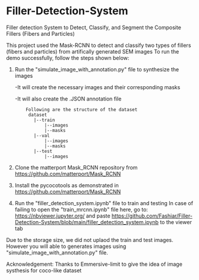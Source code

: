 # Filler-Detection-System
Filler detection System to Detect, Classify, and Segment the Composite Fillers (Fibers and Particles)

This project used the Mask-RCNN to detect and classify two types of fillers (fibers and particles) from artifically generated SEM images To run the demo successfully, follow the steps shown below:

1. Run the "simulate_image_with_annotation.py" file to synthesize the images

      -It will create the necessary images and their corresponding masks
      
      -It will also create the .JSON annotation file
      
           Following are the structure of the dataset 
            dataset
              |--train
                  |--images
                  |--masks
              |--val
                  |--images
                  |--masks
              |--test
                  |--images
          
2. Clone the matterport Mask_RCNN repository from https://github.com/matterport/Mask_RCNN
3. Install the pycocotools as demonstrated in https://github.com/matterport/Mask_RCNN
4. Run the "filler_detection_system.ipynb" file to train and testing
In case of failing to open the "train_mrcnn.ipynb" file here, go to: https://nbviewer.jupyter.org/ and paste https://github.com/Fashiar/Filler-Detection-System/blob/main/filler_detection_system.ipynb to the viewer tab

Due to the storage size, we did not uplaod the train and test images. However you will able to generates images using "simulate_image_with_annotation.py" file.

Acknowledgement: Thanks to Emmersive-limit to give the idea of image systhesis for coco-like dataset
